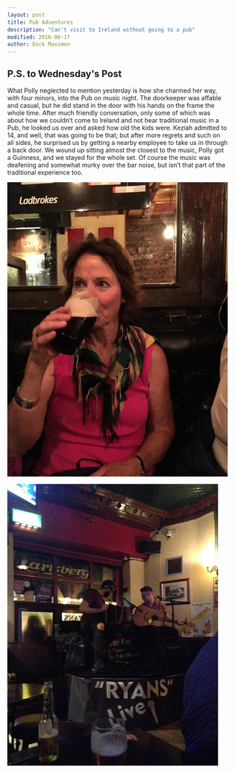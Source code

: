 ```yaml
---
layout: post
title: Pub Adventures
description: "Can't visit to Ireland without going to a pub"
modified: 2016-06-17
author: Dick Maximon
---
```


## P.S. to Wednesday's Post

What Polly neglected to mention yesterday is how she charmed her way, with four minors, into the Pub on music night. The doorkeeper was affable and casual, but he did stand in the door with his hands on the frame the whole time. After much friendly conversation, only some of which was about how we couldn’t come to Ireland and not hear traditional music in a Pub, he looked us over and asked how old the kids were. Keziah admitted to 14, and well, that was going to be that; but after more regrets and such on all sides, he surprised us by getting a nearby employee to take us in through a back door. We wound up sitting almost the closest to the music, Polly got a Guinness, and we stayed for the whole set. Of course the music was deafening and somewhat murky over the bar noise, but isn’t that part of the traditional experience too.

![image1](images/dick1-1.JPG)

![image2](images/dick1-2.JPG)

